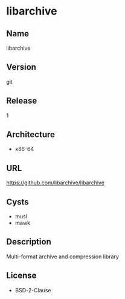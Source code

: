# libarchive

## Name
libarchive

## Version
git

## Release
1

## Architecture
* x86-64

## URL
https://github.com/libarchive/libarchive

## Cysts
* musl
* mawk

## Description
Multi-format archive and compression library

## License
* BSD-2-Clause
